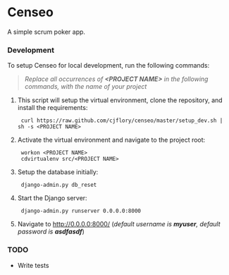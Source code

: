 # Censeo

A simple scrum poker app.

### Development

To setup Censeo for local development, run the following commands:
> _Replace all occurrences of **&lt;PROJECT NAME&gt;** in the following commands, with the name of your project_

1. This script will setup the virtual environment, clone the repository, and install the requirements:

        curl https://raw.github.com/cjflory/censeo/master/setup_dev.sh | sh -s <PROJECT NAME>

1. Activate the virtual environment and navigate to the project root:

        workon <PROJECT NAME>
        cdvirtualenv src/<PROJECT NAME>

1. Setup the database initially:

        django-admin.py db_reset

1. Start the Django server:

        django-admin.py runserver 0.0.0.0:8000

1. Navigate to http://0.0.0.0:8000/ (_default username is **myuser**, default password is **asdfasdf**_)

### TODO

* Write tests
